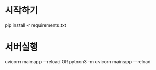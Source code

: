 # 시작하기
pip install -r requirements.txt

# 서버실행
uvicorn main:app --reload
OR
pytnon3 -m uvicorn main:app --reload
